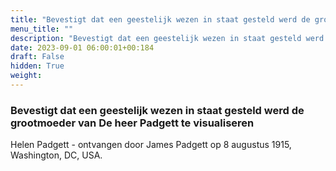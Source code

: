 ```yaml
---
title: "Bevestigt dat een geestelijk wezen in staat gesteld werd de grootmoeder van De heer Padgett te visualiseren"
menu_title: ""
description: "Bevestigt dat een geestelijk wezen in staat gesteld werd de grootmoeder van De heer Padgett te visualiseren"
date: 2023-09-01 06:00:01+00:184
draft: False
hidden: True
weight:
---
```

### Bevestigt dat een geestelijk wezen in staat gesteld werd de grootmoeder van De heer Padgett te visualiseren

Helen Padgett - ontvangen door James Padgett op 8 augustus 1915, Washington, DC, USA.
